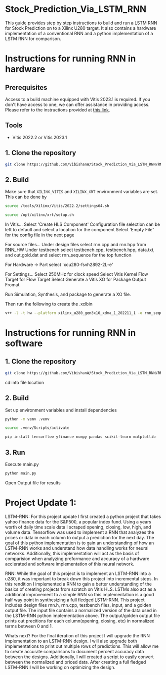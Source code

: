 # Stock_Prediction_Via_LSTM_RNN
This guide provides step by step instructions to build and run a LSTM RNN for Stock Prediction on to a Xilinx U280 target.
It also contains a hardware implementation of a conventional RNN and a python implementation of a LSTM RNN for comparison. 

# Instructions for running RNN in hardware
## Prerequisites
Access to a build machine equipped with Vitis 2023.1 is required. If you don't have access to one, we can offer assistance in providing access. Please refer to the instructions provided at [this link](https://github.com/OCT-FPGA/OCT-Tutorials/blob/master/nercsetup/nerc-vm-guide.md).

## Tools
- Vitis 2022.2 or Vitis 2023.1

## 1. Clone the repository
```bash
git clone https://github.com/VibishanW/Stock_Prediction_Via_LSTM_RNN/RNN_HW
```

## 2. Build
Make sure that ```XILINX_VITIS``` and ```XILINX_XRT``` environment variables are set. This can be done by

```bash
source /tools/Xilinx/Vitis/2022.2/settings64.sh
```

```bash
source /opt/xilinx/xrt/setup.sh
```

In Vitis...
Select 'Create HLS Component'
Configuration file selection can be left to default and select a location for the component
Select 'Empty File" for the config file in the next page

For source files...
Under design files select rnn.cpp and rnn.hpp from RNN_HW
Under testbench select testbench.cpp, testbench.hpp, data.txt, and out.gold.dat
and select rnn_sequence for the top function

For Hardware -> Part select 'xcu280-fsvh2892-2L-e'

For Settings...
Select 250MHz for clock speed
Select Vitis Kernel Flow Target for Flow Target
Select Generate a Vitis XO for Package Output Fromat

Run Simulation, Synthesis, and package to generate a XO file.

Then run the following to create the .xclbin

```bash
v++ -l -t hw --platform xilinx_u280_gen3x16_xdma_1_202211_1 -o rnn_sequencer.xclbin <path to .xo>
```

# Instructions for running RNN in software
## 1. Clone the repository

```bash
git clone https://github.com/VibishanW/Stock_Prediction_Via_LSTM_RNN/RNN_SW
```
cd into file location

## 2. Build
Set up environment variables and install dependencies

```bash
python -m venv .venv
```

```bash
source .venv/Scripts/activate
```

```bash
pip install tensorflow yfinance numpy pandas scikit-learn matplotlib
```

## 3. Run
Execute main.py

```bash
python main.py
```

Open Output file for results

# Project Update 1:
LSTM-RNN:
For this project update I first created a python project that takes yahoo finance data for the S&P500, a popular index fund.
Using a years worth of daily time scale data I scraped opening, closing, low, high, and volume data. 
Tensorflow was used to implement a RNN that analyzes the prices or data in each column to output a prediction for the next day.
The goal of this python implementation is to gain an understanding of how an LSTM-RNN works and understand how data handling works for neural networks.
Additionally, this implementation will act as the basis of comparision when analyzing preformance and accuracy of a hardware acclerated and software implementation of this neural network.

RNN:
While the goal of this project is to implement an LSTM-RNN into a u280, it was important to break down this project into incremental steps.
In this rendition I implemented a RNN to gain a better understanding of the basics of creating projects from scratch on Vitis HLS.
LSTMs also act as a additional improvement to a simple RNN so this implementation is a good half way point in synthesizing a full fledged LSTM-RNN.
This project includes design files rnn.h, rnn.cpp, testbench files, input, and a golden output file. The input file contains a normalized version of the data used in the LSTM-RNN python
implementation above. The output/golden output file prints out precitions for each column(opening, closing, etc) in normalized terms between 0 and 1.

Whats next?
For the final iteration of this project I will upgrade the RNN implementation to an LSTM-RNN design. I will also upgrade both implementations to print out multiple rows of predictions.
This will allow me to create accurate comparisons to document percent accuracy data between the designs. Additionally, I will created a script to easily convert between the 
normalized and priced data. After creating a full fledged LSTM-RNN I will be working on optimizing the design.
